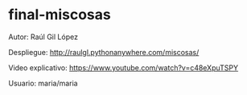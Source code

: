 # final-miscosas

Autor: Raúl Gil López


Despliegue: http://raulgl.pythonanywhere.com/miscosas/


Video explicativo: https://www.youtube.com/watch?v=c48eXpuTSPY

Usuario: maria/maria